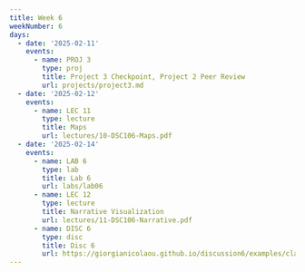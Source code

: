 ```yaml
---
title: Week 6
weekNumber: 6
days:
  - date: '2025-02-11'
    events:
      - name: PROJ 3
        type: proj
        title: Project 3 Checkpoint, Project 2 Peer Review
        url: projects/project3.md
  - date: '2025-02-12'
    events:
      - name: LEC 11
        type: lecture
        title: Maps
        url: lectures/10-DSC106-Maps.pdf
  - date: '2025-02-14'
    events:
      - name: LAB 6
        type: lab
        title: Lab 6
        url: labs/lab06
      - name: LEC 12
        type: lecture
        title: Narrative Visualization
        url: lectures/11-DSC106-Narrative.pdf
      - name: DISC 6
        type: disc
        title: Disc 6
        url: https://giorgianicolaou.github.io/discussion6/examples/classic-slides/index.html#/welcome
---
```

